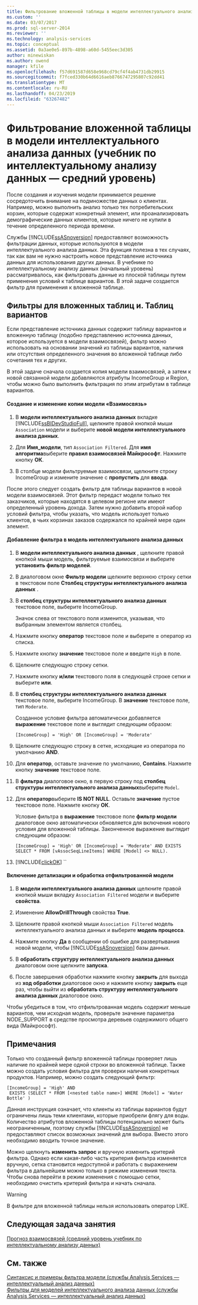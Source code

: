 ```yaml
---
title: Фильтрование вложенной таблицы в модели интеллектуального анализа данных (учебник по интеллектуальному анализу интеллектуальному анализу данных) | Документация Майкрософт
ms.custom: ''
ms.date: 03/07/2017
ms.prod: sql-server-2014
ms.reviewer: ''
ms.technology: analysis-services
ms.topic: conceptual
ms.assetid: 0a3ae0e5-897b-4898-a60d-5455eec3d305
author: minewiskan
ms.author: owend
manager: kfile
ms.openlocfilehash: f57d691587d658e968cd79cf4f4ab4731db29915
ms.sourcegitcommit: f7fced330b64d6616aeb8766747295807c92dd41
ms.translationtype: MT
ms.contentlocale: ru-RU
ms.lasthandoff: 04/23/2019
ms.locfileid: "63267482"
---
```

# <a name="filtering-a-nested-table-in-a-mining-model-intermediate-data-mining-tutorial"></a>Фильтрование вложенной таблицы в модели интеллектуального анализа данных (учебник по интеллектуальному анализу данных — средний уровень)
  После создания и изучения модели принимается решение сосредоточить внимание на подмножестве данных о клиентах. Например, можно выполнить анализ только тех потребительских корзин, которые содержат конкретный элемент, или проанализировать демографические данных клиентов, которые ничего не купили в течение определенного периода времени.  
  
 Службы [!INCLUDE[ssASnoversion](../includes/ssasnoversion-md.md)] предоставляют возможность фильтрации данных, которые используются в модели интеллектуального анализа данных. Эта функция полезна в тех случаях, так как вам не нужно настроить новое представление источника данных для использования других данных. В учебнике по интеллектуальному анализу данных (начальный уровень) рассматривалось, как фильтровать данные из плоской таблицы путем применения условий к таблице вариантов. В этой задаче создается фильтр для применения к вложенной таблице.  
  
## <a name="filters-on-nested-vs-case-tables"></a>Фильтры для вложенных таблиц и. Таблиц вариантов  
 Если представление источника данных содержит таблицу вариантов и вложенную таблицу (подобно представлению источника данных, которое используется в модели взаимосвязей), фильтр можно использовать на основании значений из таблицы вариантов, наличия или отсутствия определенного значения во вложенной таблице либо сочетания тех и других.  
  
 В этой задаче сначала создается копия модели взаимосвязей, а затем к новой связанной модели добавляются атрибуты IncomeGroup и Region, чтобы можно было выполнить фильтрация по этим атрибутам в таблице вариантов.  
  
#### <a name="to-create-and-modify-a-copy-of-the-association-model"></a>Создание и изменение копии модели «Взаимосвязь»  
  
1.  В **модели интеллектуального анализа данных** вкладке [!INCLUDE[ssBIDevStudioFull](../includes/ssbidevstudiofull-md.md)], щелкните правой кнопкой мыши `Association` модели и выберите **новой модели интеллектуального анализа данных**.  
  
2.  Для **Имя_модели**, тип `Association Filtered`. Для **имя алгоритма**выберите **правил взаимосвязей Майкрософт**. Нажмите кнопку **ОК**.  
  
3.  В столбце модели фильтруемые взаимосвязи, щелкните строку IncomeGroup и измените значение с **пропустить** для **ввода**.  
  
 После этого следует создать фильтр для таблицы вариантов в новой модели взаимосвязей. Этот фильтр передаст модели только тех заказчиков, которые находятся в целевом регионе или имеют определенный уровень дохода. Затем нужно добавить второй набор условий фильтра, чтобы указать, что модель использует только клиентов, в чьих корзинах заказов содержался по крайней мере один элемент.  
  
#### <a name="to-add-a-filter-to-a-mining-model"></a>Добавление фильтра в модель интеллектуального анализа данных  
  
1.  В **модели интеллектуального анализа данных** , щелкните правой кнопкой мыши модель, фильтруемые взаимосвязи и выберите **установить фильтр моделей**.  
  
2.  В диалоговом окне **Фильтр модели** щелкните верхнюю строку сетки в текстовом поле **Столбец структуры интеллектуального анализа данных** .  
  
3.  В **столбец структуры интеллектуального анализа данных** текстовое поле, выберите IncomeGroup.  
  
     Значок слева от текстового поля изменится, указывая, что выбранным элементом является столбец.  
  
4.  Нажмите кнопку **оператор** текстовое поле и выберите **=** оператор из списка.  
  
5.  Нажмите кнопку **значение** текстовое поле и введите `High` в поле.  
  
6.  Щелкните следующую строку сетки.  
  
7.  Нажмите кнопку **и/или** текстового поля в следующей строке сетки и выберите **или**.  
  
8.  В **столбец структуры интеллектуального анализа данных** текстовое поле, выберите IncomeGroup. В **значение** текстовое поле, тип `Moderate`.  
  
     Созданное условие фильтра автоматически добавляется **выражение** текстовое поле и выглядит следующим образом:  
  
     `[IncomeGroup] = 'High' OR [IncomeGroup] = 'Moderate'`  
  
9. Щелкните следующую строку в сетке, исходящие из оператора по умолчанию **AND**.  
  
10. Для **оператор**, оставьте значение по умолчанию, **Contains**. Нажмите кнопку **значение** текстовое поле.  
  
11. В **фильтра** диалоговое окно, в первую строку под **столбец структуры интеллектуального анализа данных**выберите `Model`.  
  
12. Для **оператор**выберите **IS NOT NULL**. Оставьте **значение** пустое текстовое поле. Нажмите кнопку **ОК**.  
  
     Условие фильтра в **выражение** текстовое поле **фильтр модели** диалоговое окно автоматически обновляется для включения нового условия для вложенной таблицы. Законченное выражение выглядит следующим образом:  
  
     `[IncomeGroup] = 'High' OR [IncomeGroup] = 'Moderate' AND EXISTS SELECT * FROM [vAssocSeqLineItems] WHERE [Model] <> NULL).`  
  
13. [!INCLUDE[clickOK](../includes/clickok-md.md)] ``  
  
#### <a name="to-enable-drillthrough-and-to-process-the-filtered-model"></a>Включение детализации и обработка отфильтрованной модели  
  
1.  В **модели интеллектуального анализа данных** щелкните правой кнопкой мыши вкладку `Association Filtered` модели и выберите **свойства**.  
  
2.  Изменение **AllowDrillThrough** свойства **True**.  
  
3.  Щелкните правой кнопкой мыши `Association Filtered` модель интеллектуального анализа данных и выберите **модель процесса**.  
  
4.  Нажмите кнопку **Да** в сообщении об ошибке для развертывания новой модели, чтобы [!INCLUDE[ssASnoversion](../includes/ssasnoversion-md.md)] базы данных.  
  
5.  В **обработать структуру интеллектуального анализа данных** диалоговом окне щелкните **запуска**.  
  
6.  После завершения обработки нажмите кнопку **закрыть** для выхода из **ход обработки** диалоговое окно и нажмите кнопку **закрыть** еще раз, чтобы выйти из **обработать структуру интеллектуального анализа данных**  диалоговое окно.  
  
 Чтобы убедиться в том, что отфильтрованная модель содержит меньше вариантов, чем исходная модель, проверьте значение параметра NODE_SUPPORT в средстве просмотра деревьев содержимого общего вида (Майкрософт).  
  
## <a name="remarks"></a>Примечания  
 Только что созданный фильтр вложенной таблицы проверяет лишь наличие по крайней мере одной строки во вложенной таблице. Также можно создать условия фильтра для проверки наличия конкретных продуктов.  Например, можно создать следующий фильтр:  
  
```  
[IncomeGroup] = 'High' AND  
 EXISTS (SELECT * FROM [<nested table name>] WHERE [Model] = 'Water Bottle' )   
```  
  
 Данная инструкция означает, что клиенты из таблицы вариантов будут ограничены лишь теми клиентами, которые приобрели флягу для воды. Количество атрибутов вложенной таблицы потенциально может быть неограниченным, поэтому службы [!INCLUDE[ssASnoversion](../includes/ssasnoversion-md.md)] не предоставляют список возможных значений для выбора. Вместо этого необходимо вводить точное значение.  
  
 Можно щелкнуть **изменить запрос** и вручную изменить критерий фильтра. Однако если какая-либо часть критерия фильтра изменяется вручную, сетка становится недоступной и работать с выражением фильтра в дальнейшем можно только в режиме изменения текста. Чтобы снова перейти в режим изменения с помощью сетки, необходимо очистить критерий фильтра и начать сначала.  
  
> [!WARNING]  
>  В фильтре для вложенной таблицы нельзя использовать оператор LIKE.  
  
## <a name="next-task-in-lesson"></a>Следующая задача занятия  
 [Прогноз взаимосвязей &#40;средний уровень учебник по интеллектуальному анализу данных&#41;](../../2014/tutorials/predicting-associations-intermediate-data-mining-tutorial.md)  
  
## <a name="see-also"></a>См. также  
 [Синтаксис и примеры фильтра модели (службы Analysis Services — интеллектуальный анализ данных)](../../2014/analysis-services/data-mining/model-filter-syntax-and-examples-analysis-services-data-mining.md)   
 [Фильтры для моделей интеллектуального анализа данных (службы Analysis Services — интеллектуальный анализ данных)](../../2014/analysis-services/data-mining/filters-for-mining-models-analysis-services-data-mining.md)  
  
  
